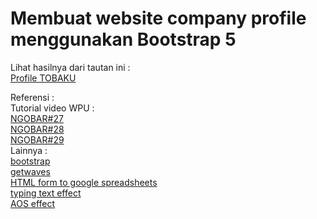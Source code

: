 # Membuat website company profile menggunakan Bootstrap 5

Lihat hasilnya dari tautan ini :   
[Profile TOBAKU](https://dimas-anjaymabar.github.io/tobaku-profile/ "preview")  

Referensi :  
Tutorial video WPU :  
[NGOBAR#27](https://youtu.be/LkR-9Z1sle8 "Web Programming UNPAS")  
[NGOBAR#28](https://youtu.be/65Jv9Y13eVo "Web Programming UNPAS")  
[NGOBAR#29](https://youtu.be/2XosKncBoQ4 "Web Programming UNPAS")  
Lainnya :  
[bootstrap](https://getbootstrap.com/ "Bootstrap")  
[getwaves](https://getwaves.io/ "Getwaves")  
[HTML form to google spreadsheets](https://github.com/jamiewilson/form-to-google-sheets "jamiewilson")  
[typing text effect](https://github.com/mattboldt/typed.js/ "Jamie Wilson")  
[AOS effect](https://github.com/michalsnik/aos "Michał Sajnóg")
